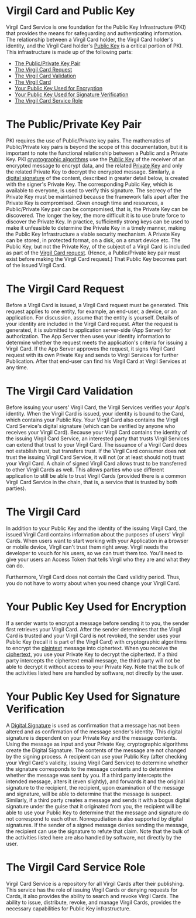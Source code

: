 # Virgil Card and Public Key

Virgil Card Service is one foundation for the Public Key Infrastructure (PKI) that provides the means for safeguarding and authenticating information. The relationship between a Virgil Card holder, the Virgil Card holder's identity, and the Virgil Card holder's [Public Key](https://github.com/VirgilSecurity/virgil/blob/wiki/wiki/glossary.md#public-key) is a critical portion of PKI. This infrastructure is made up of the following parts:

- [The Public/Private Key Pair](#head1)
- [The Virgil Card Request](#head2)
- [The Virgil Card Validation](#head3)
- [The Virgil Card](#head4)
- [Your Public Key Used for Encryption](#head5)
- [Your Public Key Used for Signature Verification](#head6)
- [The Virgil Card Service Role](#head7)


# <a name="head1"></a>The Public/Private Key Pair

PKI requires the use of Public/Private key pairs. The mathematics of Public/Private key pairs is beyond the scope of this documentation, but it is important to note the functional relationship between a Public and a Private Key. PKI [cryptographic algorithms](https://github.com/VirgilSecurity/virgil/blob/wiki/wiki/glossary.md#cryptographic-algorithm) use the [Public Key](https://github.com/VirgilSecurity/virgil/blob/wiki/wiki/glossary.md#public-key) of the receiver of an encrypted message to encrypt data, and the related [Private Key](https://github.com/VirgilSecurity/virgil/blob/wiki/wiki/glossary.md#private-key) and only the related Private Key to decrypt the encrypted message.
Similarly, a [digital signature](https://github.com/VirgilSecurity/virgil/blob/wiki/wiki/glossary.md#digital-signature) of the content, described in greater detail below, is created with the signer's Private Key. The corresponding Public Key, which is available to everyone, is used to verify this signature. The secrecy of the Private Key must be maintained because the framework falls apart after the Private Key is compromised.
Given enough time and resources, a Public/Private Key pair can be compromised, that is, the Private Key can be discovered. The longer the key, the more difficult it is to use brute force to discover the Private Key. In practice, sufficiently strong keys can be used to make it unfeasible to determine the Private Key in a timely manner, making the Public Key Infrastructure a viable security mechanism. A Private Key can be stored, in protected format, on a disk, on a smart device etc. The Public Key, but not the Private Key, of the subject of a Virgil Card is included as part of the [Virgil Card request](https://github.com/VirgilSecurity/virgil/blob/wiki/wiki/glossary.md#card-request). (Hence, a Public/Private key pair must exist before making the Virgil Card request.) That Public Key becomes part of the issued Virgil Card.

# <a name="head2"></a>The Virgil Card Request

Before a Virgil Card is issued, a Virgil Card request must be generated. This request applies to one entity, for example, an end-user, a device, or an application. For discussion, assume that the entity is yourself. Details of your identity are included in the Virgil Card request. After the request is generated, it is submitted to application server-side (App Server) for authorization.  The App Server then uses your identity information to determine whether the request meets the application's criteria for issuing a Virgil Card. If the App Server approves the request, it signs Virgil Card request with its own Private Key and sends to Virgil Services for further Publication. After that end-user can find his Virgil Card at Virgil Services at any time.

# <a name="head3"></a>The Virgil Card Validation

Before issuing your users' Virgil Card, the Virgil Services verifies your App's identity. When the Virgil Card is issued, your identity is bound to the Card, which contains your Public Key. Your Virgil Card also contains the Virgil Card Service's digital signature (which can be verified by anyone who receives your Virgil Card). Because your Virgil Card contains the identity of the issuing Virgil Card Service, an interested party that trusts Virgil Services can extend that trust to your Virgil Card.
The issuance of a Virgil Card does not establish trust, but transfers trust. If the Virgil Card consumer does not trust the issuing Virgil Card Service, it will not (or at least should not) trust your Virgil Card.
A chain of signed Virgil Card allows trust to be transferred to other Virgil Cards as well. This allows parties who use different application to still be able to trust Virgil Cards (provided there is a common Virgil Card Service in the chain, that is, a service that is trusted by both parties).


# <a name="head4"></a>The Virgil Card

In addition to your Public Key and the identity of the issuing Virgil Card, the issued Virgil Card contains information about the purposes of users' Virgil Cards. When users want to start working with your Application in a browser or mobile device, Virgil can't trust them right away. Virgil needs the developer to vouch for his users, so we can trust them too. You'll need to give your users an Access Token that tells Virgil who they are and what they can do.

Furthermore, Virgil Card does not contain the Card validity period. Thus, you do not have to worry about when you need change your Virgil Card.



# <a name="head5"></a>Your Public Key Used for Encryption

If a sender wants to encrypt a message before sending it to you, the sender first retrieves your Virgil Card. After the sender determines that the Virgil Card is trusted and your Virgil Card is not revoked, the sender uses your Public Key (recall it is part of the Virgil Card) with cryptographic algorithms to encrypt the [plaintext](https://github.com/VirgilSecurity/virgil/blob/wiki/wiki/glossary.md#plaintext) message into ciphertext. When you receive the [ciphertext](https://github.com/VirgilSecurity/virgil/blob/wiki/wiki/glossary.md#ciphertext), you use your Private Key to decrypt the ciphertext.
If a third party intercepts the ciphertext email message, the third party will not be able to decrypt it without access to your Private Key.
Note that the bulk of the activities listed here are handled by software, not directly by the user.


# <a name="head6"></a>Your Public Key Used for Signature Verification

A [Digital Signature](https://github.com/VirgilSecurity/virgil/blob/wiki/wiki/glossary.md#digital-signature) is used as confirmation that a message has not been altered and as confirmation of the message sender's identity. This digital signature is dependent on your Private Key and the message contents. Using the message as input and your Private Key, cryptographic algorithms create the Digital Signature. The contents of the message are not changed by the signing process. A recipient can use your Public Key (after checking your Virgil Card's validity, issuing Virgil Card Service) to determine whether the signature corresponds to the message contents and to determine whether the message was sent by you.
If a third party intercepts the intended message, alters it (even slightly), and forwards it and the original signature to the recipient, the recipient, upon examination of the message and signature, will be able to determine that the message is suspect. Similarly, if a third party creates a message and sends it with a bogus digital signature under the guise that it originated from you, the recipient will be able to use your Public Key to determine that the message and signature do not correspond to each other.
Nonrepudiation is also supported by digital signatures. If the sender of a signed message denies sending the message, the recipient can use the signature to refute that claim.
Note that the bulk of the activities listed here are also handled by software, not directly by the user.


# <a name="head7"></a>The Virgil Card Service Role

Virgil Card Service is a repository for all Virgil Cards after their publishing. This service has the role of issuing Virgil Cards or denying requests for Cards, it also provides the ability to search and revoke Virgil Cards.  The ability to issue, distribute, revoke, and manage Virgil Cards, provides the necessary capabilities for Public Key infrastructure.
